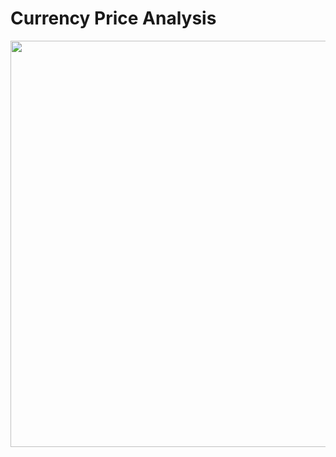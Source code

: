 # Currency Price Analysis

<img src="https://a9p9n2x2.stackpathcdn.com/wp-content/blogs.dir/1/files/2020/03/iStock-1088813672-e1585073149387.jpg" width=650>
